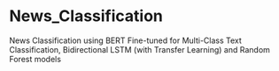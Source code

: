 # News_Classification
News Classification using BERT Fine-tuned for Multi-Class Text Classification, Bidirectional LSTM (with Transfer Learning) and Random Forest models
